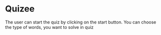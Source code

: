 # Quizee
The user can start the quiz by clicking on the start button. You can choose the type of words, you want to solve in quiz
